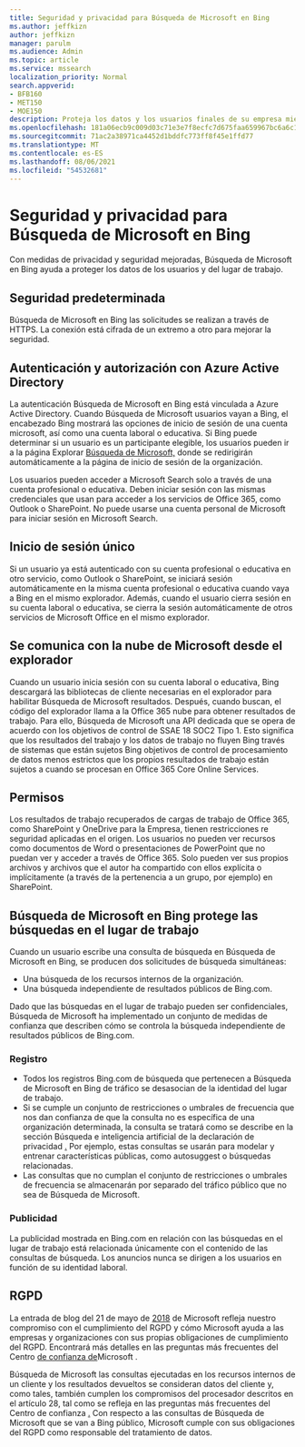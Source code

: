 ```yaml
---
title: Seguridad y privacidad para Búsqueda de Microsoft en Bing
ms.author: jeffkizn
author: jeffkizn
manager: parulm
ms.audience: Admin
ms.topic: article
ms.service: mssearch
localization_priority: Normal
search.appverid:
- BFB160
- MET150
- MOE150
description: Proteja los datos y los usuarios finales de su empresa mientras proporciona información a los usuarios autorizados con Búsqueda de Microsoft en Bing
ms.openlocfilehash: 181a06ecb9c009d03c71e3e7f8ecfc7d675faa659967bc6a6c1560513a45a5ac
ms.sourcegitcommit: 71ac2a38971ca4452d1bddfc773ff8f45e1ffd77
ms.translationtype: MT
ms.contentlocale: es-ES
ms.lasthandoff: 08/06/2021
ms.locfileid: "54532681"
---
```

# <a name="security-and-privacy-for-microsoft-search-in-bing"></a>Seguridad y privacidad para Búsqueda de Microsoft en Bing

Con medidas de privacidad y seguridad mejoradas, Búsqueda de Microsoft en Bing ayuda a proteger los datos de los usuarios y del lugar de trabajo.

## <a name="secure-by-default"></a>Seguridad predeterminada

Búsqueda de Microsoft en Bing las solicitudes se realizan a través de HTTPS. La conexión está cifrada de un extremo a otro para mejorar la seguridad.
  
## <a name="authentication-and-authorization-with-azure-active-directory"></a>Autenticación y autorización con Azure Active Directory

La autenticación Búsqueda de Microsoft en Bing está vinculada a Azure Active Directory. Cuando Búsqueda de Microsoft usuarios vayan a Bing, el encabezado Bing mostrará las opciones de inicio de sesión de una cuenta microsoft, así como una cuenta laboral o educativa. Si Bing puede determinar si un usuario es un participante elegible, los usuarios pueden ir a la página Explorar [Búsqueda de Microsoft,](https://www.bing.com/business/explore) donde se redirigirán automáticamente a la página de inicio de sesión de la organización.

Los usuarios pueden acceder a Microsoft Search solo a través de una cuenta profesional o educativa. Deben iniciar sesión con las mismas credenciales que usan para acceder a los servicios de Office 365, como Outlook o SharePoint. No puede usarse una cuenta personal de Microsoft para iniciar sesión en Microsoft Search.

## <a name="single-sign-on"></a>Inicio de sesión único

Si un usuario ya está autenticado con su cuenta profesional o educativa en otro servicio, como Outlook o SharePoint, se iniciará sesión automáticamente en la misma cuenta profesional o educativa cuando vaya a Bing en el mismo explorador. Además, cuando el usuario cierra sesión en su cuenta laboral o educativa, se cierra la sesión automáticamente de otros servicios de Microsoft Office en el mismo explorador.
  
## <a name="communicates-with-the-microsoft-cloud-from-the-browser"></a>Se comunica con la nube de Microsoft desde el explorador

Cuando un usuario inicia sesión con su cuenta laboral o educativa, Bing descargará las bibliotecas de cliente necesarias en el explorador para habilitar Búsqueda de Microsoft resultados. Después, cuando buscan, el código del explorador llama a la Office 365 nube para obtener resultados de trabajo. Para ello, Búsqueda de Microsoft una API dedicada que se opera de acuerdo con los objetivos de control de SSAE 18 SOC2 Tipo 1. Esto significa que los resultados del trabajo y los datos de trabajo no fluyen Bing través de sistemas que están sujetos Bing objetivos de control de procesamiento de datos menos estrictos que los propios resultados de trabajo están sujetos a cuando se procesan en Office 365 Core Online Services.
  
## <a name="permissions"></a>Permisos

Los resultados de trabajo recuperados de cargas de trabajo de Office 365, como SharePoint y OneDrive para la Empresa, tienen restricciones re seguridad aplicadas en el origen. Los usuarios no pueden ver recursos como documentos de Word o presentaciones de PowerPoint que no puedan ver y acceder a través de Office 365. Solo pueden ver sus propios archivos y archivos que el autor ha compartido con ellos explícita o implícitamente (a través de la pertenencia a un grupo, por ejemplo) en SharePoint.

## <a name="microsoft-search-in-bing-protects-workplace-searches"></a>Búsqueda de Microsoft en Bing protege las búsquedas en el lugar de trabajo

Cuando un usuario escribe una consulta de búsqueda en Búsqueda de Microsoft en Bing, se producen dos solicitudes de búsqueda simultáneas:

- Una búsqueda de los recursos internos de la organización.
- Una búsqueda independiente de resultados públicos de Bing.com.

Dado que las búsquedas en el lugar de trabajo pueden ser confidenciales, Búsqueda de Microsoft ha implementado un conjunto de medidas de confianza que describen cómo se controla la búsqueda independiente de resultados públicos de Bing.com.

### <a name="logging"></a>Registro

- Todos los registros Bing.com de búsqueda que pertenecen a Búsqueda de Microsoft en Bing de tráfico se desasocian de la identidad del lugar de trabajo.
- Si se cumple un conjunto de restricciones o umbrales de frecuencia que nos dan confianza de que la consulta no es específica de una organización determinada, la consulta se tratará como se describe en la sección Búsqueda e inteligencia artificial de la declaración de privacidad [.](https://privacy.microsoft.com/privacystatement) Por ejemplo, estas consultas se usarán para modelar y entrenar características públicas, como autosuggest o búsquedas relacionadas.
- Las consultas que no cumplan el conjunto de restricciones o umbrales de frecuencia se almacenarán por separado del tráfico público que no sea de Búsqueda de Microsoft.

### <a name="advertising"></a>Publicidad

La publicidad mostrada en Bing.com en relación con las búsquedas en el lugar de trabajo está relacionada únicamente con el contenido de las consultas de búsqueda. Los anuncios nunca se dirigen a los usuarios en función de su identidad laboral.

## <a name="gdpr"></a>RGPD

La entrada de blog del 21 de mayo de [2018](https://blogs.microsoft.com/on-the-issues/2018/05/21/microsofts-commitment-to-gdpr-privacy-and-putting-customers-in-control-of-their-own-data/) de Microsoft refleja nuestro compromiso con el cumplimiento del RGPD y cómo Microsoft ayuda a las empresas y organizaciones con sus propias obligaciones de cumplimiento del RGPD. Encontrará más detalles en las preguntas más frecuentes del Centro [de confianza de](https://www.microsoft.com/trustcenter/privacy/gdpr/gdpr-faqs)Microsoft .

Búsqueda de Microsoft las consultas ejecutadas en los recursos internos de un cliente y los resultados devueltos se consideran datos del cliente y, como tales, también cumplen los compromisos del procesador descritos en el artículo 28, tal como se refleja en las preguntas más frecuentes del Centro de confianza [.](https://www.microsoft.com/trustcenter/privacy/gdpr/gdpr-faqs) Con respecto a las consultas de Búsqueda de Microsoft que se van a Bing público, Microsoft cumple con sus obligaciones del RGPD como responsable del tratamiento de datos.
